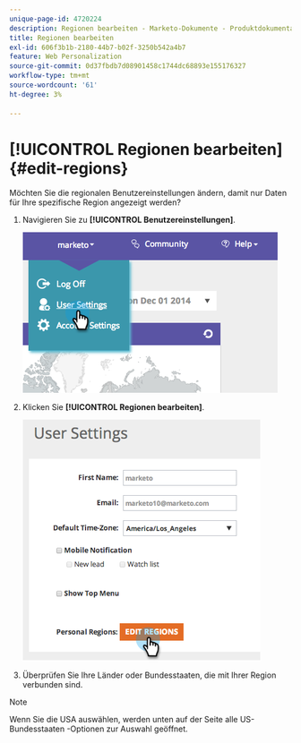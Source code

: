 ```yaml
---
unique-page-id: 4720224
description: Regionen bearbeiten - Marketo-Dokumente - Produktdokumentation
title: Regionen bearbeiten
exl-id: 606f3b1b-2180-44b7-b02f-3250b542a4b7
feature: Web Personalization
source-git-commit: 0d37fbdb7d08901458c1744dc68893e155176327
workflow-type: tm+mt
source-wordcount: '61'
ht-degree: 3%

---
```


# [!UICONTROL Regionen bearbeiten] {#edit-regions}

Möchten Sie die regionalen Benutzereinstellungen ändern, damit nur Daten für Ihre spezifische Region angezeigt werden?

1. Navigieren Sie zu **[!UICONTROL Benutzereinstellungen]**.

   ![](assets/image2014-12-1-23-3a8-3a40.png)

1. Klicken Sie **[!UICONTROL Regionen bearbeiten]**.

   ![](assets/image2014-12-3-18-3a55-3a25.png)

1. Überprüfen Sie Ihre Länder oder Bundesstaaten, die mit Ihrer Region verbunden sind.

>[!NOTE]
>
>Wenn Sie die USA auswählen, werden unten auf der Seite alle US-Bundesstaaten -Optionen zur Auswahl geöffnet.
